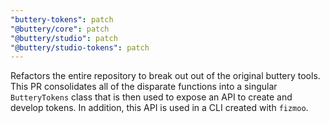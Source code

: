 ```yaml
---
"buttery-tokens": patch
"@buttery/core": patch
"@buttery/studio": patch
"@buttery/studio-tokens": patch
---
```


Refactors the entire repository to break out out of the original buttery tools. This PR consolidates all of the disparate functions into a singular `ButteryTokens` class that is then used to expose an API to create and develop tokens. In addition, this API is used in a CLI created with `fizmoo`.
